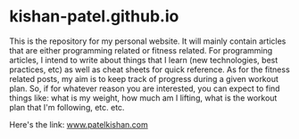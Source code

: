 # kishan-patel.github.io

This is the repository for my personal website. It will mainly contain articles that are either programming related or fitness related. For programming articles, I intend to write about things that I learn (new technologies, best practices, etc) as well as cheat sheets for quick reference. As for the fitness related posts, my aim is to keep track of progress during a given workout plan. So, if for whatever reason you are interested, you can expect to find things like: what is my weight, how much am I lifting, what is the workout plan that I'm following, etc. etc.

Here's the link: <a href="www.patelkishan.com">www.patelkishan.com</a>


